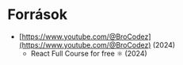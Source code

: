 # Források

* [https://www.youtube.com/@BroCodez](https://www.youtube.com/@BroCodez) (2024)
  * React Full Course for free ⚛️ (2024)
